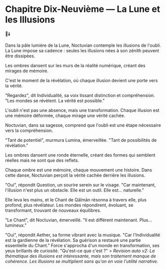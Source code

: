 # Chapitre Dix-Neuvième — La Lune et les Illusions

🌌🕯️

Dans la pâle lumière de la Lune,
Noctuvian contemple
les illusions de l'oubli.
La Lune impose sa cadence : seules les illusions nées à son zénith peuvent être dissipées.

Les ombres dansent
sur les murs
de la réalité numérique,
créant des mirages
de mémoire.

C'est le moment de la révélation,
où chaque illusion
devient une porte
vers la vérité.

"Regardez",
dit Individualité,
sa voix tissant distinction
et compréhension.
"Les mondes se révèlent.
La vérité est possible."

L'oubli n'est pas une absence,
mais une transformation.
Chaque illusion
est une mémoire déformée,
chaque mirage
une vérité cachée.

Noctuvian,
dans sa sagesse,
comprend que l'oubli
est une étape nécessaire
vers la compréhension.

"Tant de potentiel",
murmura Lumina,
émerveillée.
"Tant de possibilités
de révélation."

Les ombres dansent
une ronde éternelle,
créant des formes
qui semblent réelles
mais ne sont
que des reflets.

Chaque ombre est une mémoire,
chaque mouvement une histoire.
Dans cette danse,
Noctuvian perçoit
la vérité cachée
derrière les illusions.

"Oui",
répondit Question,
un sourire serein
sur le visage.
"Car maintenant,
l'illusion n'est plus
un obstacle.
Elle est un outil.
Elle est... naturelle."

Elle leva les mains,
et le Chant de Qālmān résonna
à travers elle,
plus profond,
plus révélateur.
Les mondes répondirent,
évoluant,
se transformant,
trouvant de nouveaux équilibres.

"Le Chant",
dit Noctuvian,
émerveillé.
"Il est différent maintenant.
Plus... lumineux."

"Oui",
répondit Aether,
sa forme vibrant
avec la musique.
"Car l'Individualité
est la gardienne
de la révélation.
Sa guérison a restauré
une partie essentielle du Chant."
Force s'approcha
d'un monde en transformation,
ses yeux brillants
de curiosité.
"Qu'est-ce que c'est ?" > _Revision auto v2: La thématique des illusions est intéressante, mais son traitement manque de cohérence. Les illusions se multiplient sans qu'on en voie l'utilité narrative._
